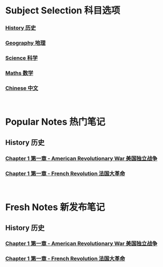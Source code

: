 # Subject Selection 科目选项
### [History 历史](https://jcjovi.github.io/subjects/historyindex)
### [Geography 地理](https://jcjovi.github.io/subjects/geographyindex)
### [Science 科学](https://jcjovi.github.io/subjects/scienceindex)
### [Maths 数学](https://jcjovi.github.io/subjects/mathsindex)
### [Chinese 中文](https://jcjovi.github.io/subjects/chineseindex)

<br>

# Popular Notes 热门笔记
## History 历史
### [Chapter 1 第一章 - American Revolutionary War 美国独立战争](https://jcjovi.github.io/subjects/history/chp1/americanrevolutionarywar)
### [Chapter 1 第一章 - French Revolution 法国大革命](https://jcjovi.github.io/subjects/history/chp1/frenchrevolution)

<br>

# Fresh Notes 新发布笔记
## History 历史
### [Chapter 1 第一章 - American Revolutionary War 美国独立战争](https://jcjovi.github.io/subjects/history/chp1/americanrevolutionarywar)
### [Chapter 1 第一章 - French Revolution 法国大革命](https://jcjovi.github.io/subjects/history/chp1/frenchrevolution)


